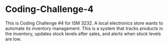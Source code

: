 # Coding-Challenge-4
This is Coding Challenge #4 for ISM 3232. A local electronics store wants to automate its inventory management. This is a system that tracks products in the inventory, updates stock levels after sales, and alerts when stock levels are low.

